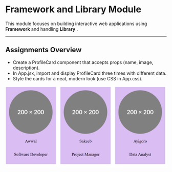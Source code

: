# Framework and Library Module

This module focuses on building interactive web applications using **Framework** and handling **Library** .

---

##  Assignments Overview
- Create a ProfileCard component that accepts props (name, image, description).
- In App.jsx, import and display ProfileCard three times with different data.
- Style the cards for a neat, modern look (use CSS in App.css).


![Logo](./public/image.png)